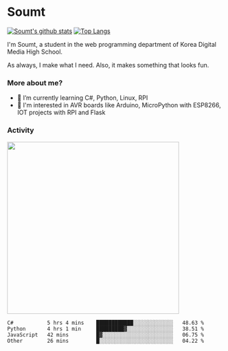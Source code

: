 # Soumt
[![Soumt's github stats](https://github-readme-stats.vercel.app/api?username=soumt-r)](https://github.com/anuraghazra/github-readme-stats)
[![Top Langs](https://github-readme-stats.vercel.app/api/top-langs/?username=soumt-r&layout=compact)](https://github.com/anuraghazra/github-readme-stats)

I'm Soumt, a student in the web programming department of Korea Digital Media High School.

As always, I make what I need. Also, it makes something that looks fun.

### More about me?
- 🌱 I’m currently learning C#, Python, Linux, RPI
- :pushpin: I'm interested in AVR boards like Arduino, MicroPython with ESP8266, IOT projects with RPI and Flask


### Activity
<img height="400" img src="https://wakatime.com/share/@soumt_r/0e4d0df5-374b-4c75-8ddb-57d54d739f69.svg"></img>

<!--START_SECTION:waka-->

```text
C#           5 hrs 4 mins    ████████████░░░░░░░░░░░░░   48.63 %
Python       4 hrs 1 min     █████████▓░░░░░░░░░░░░░░░   38.51 %
JavaScript   42 mins         █▓░░░░░░░░░░░░░░░░░░░░░░░   06.75 %
Other        26 mins         █░░░░░░░░░░░░░░░░░░░░░░░░   04.22 %
```

<!--END_SECTION:waka-->

